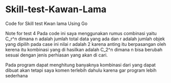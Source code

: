 # Skill-test-Kawan-Lama
Code for Skill test Kwan lama Using Go 

Note for test 4
Pada code ini saya menggunakan rumus combinasi yaitu C_r^n dimana n adalah jumlah total data yang ada dan r adalah jumlah objek yang dipilih pada case ini nilai r adalah 2 karena anting itu berpasangan oleh kerena itu kombinasi yang di hasilkan adalah C_2^n dimana n bisa berubah sesuai dengan jenis perhiasan yang akan di cari.

Pada program dapat menghitung banyaknya kombinasi dari yang dapat dibuat akan tetapi saya komen terlebih dahulu karena gar program lebih sederhana 